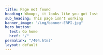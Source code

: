 ```yaml
---
title: Page not found
heading: Whoops, it looks like you got lost
sub_heading: This page isn't working
banner_image: "/img/banner-ERPI.jpg"
hero_button:
  text: Go home
  href: "/"
permalink: "/404.html"
layout: default
---
```

